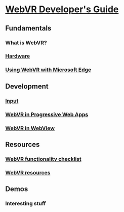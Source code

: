 # [WebVR Developer's Guide](index.md)
## Fundamentals
### What is WebVR?
### [Hardware](hardware.md)
### [Using WebVR with Microsoft Edge](webvr-with-edge.md)
## Development
### [Input](input.md)
### [WebVR in Progressive Web Apps](webvr-in-pwas.md)
### [WebVR in WebView](webvr-in-webview.md)
## Resources
### [WebVR functionality checklist](essentials.md)
### [WebVR resources](resources.md)
## Demos
### Interesting stuff